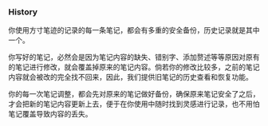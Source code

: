 ### History



你使用方寸笔迹的记录的每一条笔记，都会有多重的安全备份，历史记录就是其中一个。



你写好的笔记，必然会是因为笔记内容的缺失、错别字、添加赘述等等原因对原有的笔记进行修改，就会覆盖掉原来的笔记内容。倘若你的修改比较多，之前的笔记内容就会被改的完全找不回来，因此，我们提供旧笔记的历史查看和恢复功能。



你的每一次笔记调整，都会先对原来的笔记做好备份，确保原来笔记安全了之后，才会把新的笔记内容更新上去，便于在你使用中随时找到灵感进行记录，也不用怕笔记覆盖导致内容的丢失。

